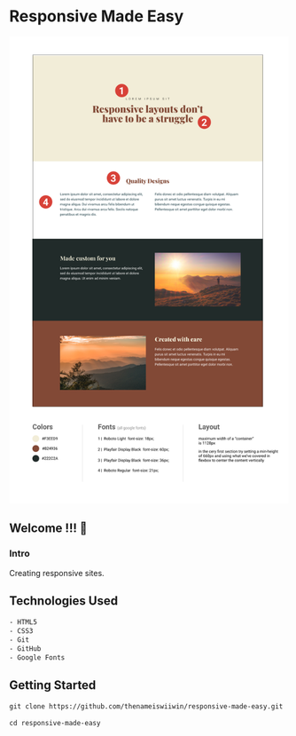 # Responsive Made Easy

![Design preview](./design/design-preview.png)

## Welcome !!! 👋

### Intro

Creating responsive sites.

## Technologies Used

```
- HTML5
- CSS3
- Git
- GitHub
- Google Fonts
```

## Getting Started

```Clone Repo
git clone https://github.com/thenameiswiiwin/responsive-made-easy.git
```

```Change Directory
cd responsive-made-easy
```
